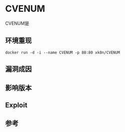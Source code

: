 # CVENUM

CVENUM是

## 环境重现

```
docker run -d -i --name CVENUM -p 80:80 xk0n/CVENUM
```

## 漏洞成因


## 影响版本


## Exploit


## 参考


